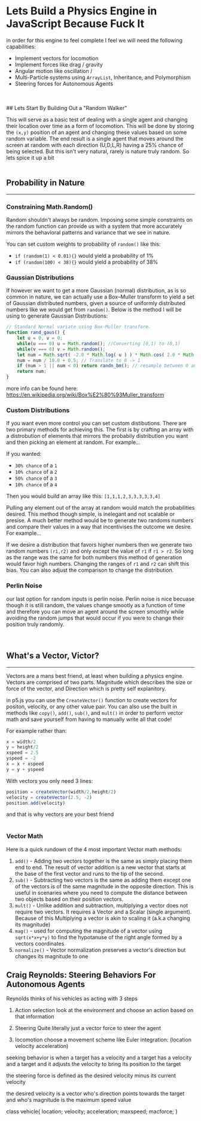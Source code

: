 # Lets Build a Physics Engine in JavaScript Because Fuck It

in order for this engine to feel complete I feel we will need the following capabilities:
- Implement vectors for locomotion
- Implement forces like drag / gravity
- Angular motion like oscillation / 
- Multi-Particle systems using `ArrayList`, Inheritance, and Polymorphism 
- Steering forces for Autonomous Agents
<br />
<br />
## Lets Start By Building Out a "Random Walker"

This will serve as a basic test of dealing with a single agent and changing their location over time as a form of locomotion. This will be done by storing the `(x,y)` position of an agent and changing these values based on some random variable. The end result is a single agent that moves around the screen at random with each direction (U,D,L,R) having a 25% chance of being selected. But this isn't very natural, rarely is nature truly random. So lets spice it up a bit
<br />
<br />
## Probability in Nature
----------------------

### Constraining Math.Random()
Random shouldn't always be random. Imposing some simple constraints on the random function can provide us with a system that more accurately mirrors the behavioral patterns and variance that we see in nature.

You can set custom weights to probability of `random()` like this:
- `if (random(1) < 0.01){}` would yield a probability of 1%
- `if (random(100) < 38){}` would yield a probability of 38%

### Gaussian Distributions
If however we want to get a more Gaussian (normal) distribution, as is so common in nature, we can actually use a Box–Muller transform to yield a set of Gaussian distributed numbers, given a source of uniformly distributed numbers like we would get from `random()`. Below is the method I will be using to generate Gaussian Distributions:

```js
// Standard Normal variate using Box-Muller transform.
function rand_gaus() {
    let u = 0, v = 0;
    while(u === 0) u = Math.random(); //Converting [0,1) to (0,1)
    while(v === 0) v = Math.random();
    let num = Math.sqrt( -2.0 * Math.log( u ) ) * Math.cos( 2.0 * Math.PI * v );
    num = num / 10.0 + 0.5; // Translate to 0 -> 1
    if (num > 1 || num < 0) return randn_bm(); // resample between 0 and 1
    return num;
}
```

more info can be found here: https://en.wikipedia.org/wiki/Box%E2%80%93Muller_transform

### Custom Distributions

If you want even more control you can set custom distibutions. There are two primary methods for achieving this. The first is by crafting an array with a distrobution of elements that mirrors the probabily distribution you want and then picking an element at random. For example...

If you wanted:
- `30% chance` of a `1`
- `10% chance` of a `2`
- `50% chance` of a `3`
- `10% chance` of a `4`

Then you would build an array like this: `[1,1,1,2,3,3,3,3,3,4]`

Pulling any element out of the array at random would match the probabilities desired. This method though simple, is inelegant and not scalable or presise. A much better method would be to generate two randoms numbers and compare their values in a way that incentivises the outcome we desire. For example...

If we desire a distribution that favors higher numbers then we generate two random numbers `(r1,r2)` and only except the value of `r1` if `r1 > r2`. So long as the range was the same for both numbers this method of generation would favor high numbers. Changing the ranges of `r1` and `r2` can shift this bias. You can also adjust the comparison to change the distribution.

### Perlin Noise

our last option for random inputs is perlin noise. Perlin noise is nice becuase though it is still random, the values change smootly as a function of time and therefore you can move an agent around the screen smoothly while avoiding the random jumps that would occur if you were to change their position truly randomly.
<br />
<br />
<br />
## What's a Vector, Victor?
-------
Vectors are a mans best friend, at least when building a physics engine. Vectors are comprised of two parts. Magnitude which describes the size or force of the vector, and Direction which is pretty self explanitory. 

in p5.js you can use the `CreateVector()` function to create vectors for positon, velocity, or any other value pair. You can also use the built in methods like `copy()`, `add()`, `sub()`, and `mult()` in order to perform vector math and save yourself from having to manually write all that code!

For example rather than:
```js
x = width/2
y = height/2
xspeed = 2.5
yspeed = -2
x = x + xspeed
y = y + yspeed
```
With vectors you only need 3 lines:

```js
position = createVector(width/2,height/2)
velocity = createVector(2.5, -2)
position.add(velocity)
```
and that is why vectors are your best friend
</br>
</br>
### Vector Math

Here is a quick rundown of the 4 most important Vector math methods:
1. `add()` - Adding two vectors together is the same as simply placing them end to end. The result of vector addition is a new vector that starts at the base of the first vector and runs to the tip of the second.
2. `sub()` - Subtracting two vectors is the same as adding them except one of the vectors is of the same magnitude in the opposite direction. This is useful in scenaries where you need to compute the distance between two objects based on their position vectors.
3. `mult()` - Unlike addition and subtraction, multiplying a vector does not require two vectors. It requires a Vector and a Scalar (single argument). Because of this Multiplying a vector is akin to scaling it (a.k.a changing its magnitude)
4. `mag()` - used for computing the magnitude of a vector using `sqrt(x*x+y*y)` to find the hypotanuse of the right angle formed by a vectors coordinates
5. `normalize()` - Vector normalization preserves a vector's direction but changes its magnitude to one

## Craig Reynolds: Steering Behaviors For Autonomous Agents
Reynolds thinks of his vehicles as acting with 3 steps

1. Action selection 
    look at the environment and choose an action
    based on that information

2. Steering
    Quite literally just a vector force to steer the agent

3. locomotion
    choose a movement scheme like Euler integration:
    (location velocity acceleration)

seeking behavior is when a target has a velocity and a target has a velocity
and a target and it adjusts the velocity to bring its position to the target

the steering force is defined as the desired velocity minus its current
velocity

the desired velocity is a vector who's direction points towards the target
and who's magnitude is the maximum speed value


class vehicle{
    location;
    velocity;
    acceleration;
    maxspeed;
    macforce;
}